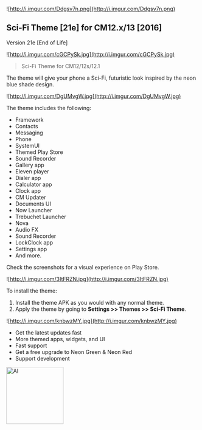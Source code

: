 ![http://i.imgur.com/Ddgsv7n.png](http://i.imgur.com/Ddgsv7n.png)

## Sci-Fi Theme [21e] for CM12.x/13 [2016]

Version 21e [End of Life]

![http://i.imgur.com/cGCPySk.jpg](http://i.imgur.com/cGCPySk.jpg)

> Sci-Fi Theme for CM12/12s/12.1

The theme will give your phone a Sci-Fi, futuristic look inspired by the neon blue shade design.

![http://i.imgur.com/DgUMvgW.jpg](http://i.imgur.com/DgUMvgW.jpg)

The theme includes the following:

* Framework
* Contacts
* Messaging
* Phone
* SystemUI
* Themed Play Store
* Sound Recorder
* Gallery app
* Eleven player
* Dialer app
* Calculator app
* Clock app
* CM Updater
* Documents UI
* Now Launcher
* Trebuchet Launcher
* Nova
* Audio FX
* Sound Recorder
* LockClock app
* Settings app
* And more.

Check the screenshots for a visual experience on Play Store.

![http://i.imgur.com/3ItFRZN.jpg](http://i.imgur.com/3ItFRZN.jpg)

To install the theme:

1. Install the theme APK as you would with any normal theme.
2. Apply the theme by going to **Settings >> Themes >> Sci-Fi Theme**.

![http://i.imgur.com/knbwzMY.jpg](http://i.imgur.com/knbwzMY.jpg)

* Get the latest updates fast
* More themed apps, widgets, and UI
* Fast support
* Get a free upgrade to Neon Green & Neon Red
* Support development

 <a href="https://play.google.com/store/apps/details?id=com.pro7t.SciFi"><img src="http://i.imgur.com/uwh3CMz.png" alt="AI" width="150"></a>


